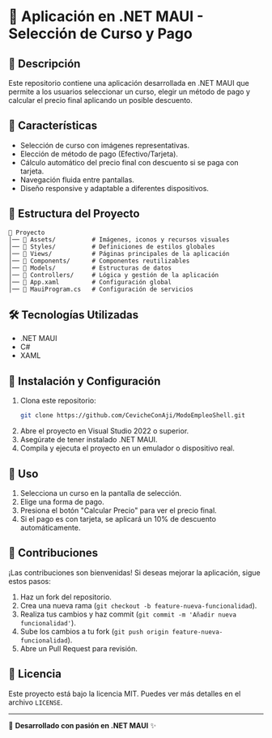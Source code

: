 # 📌 Aplicación en .NET MAUI - Selección de Curso y Pago

## 📖 Descripción
Este repositorio contiene una aplicación desarrollada en .NET MAUI que permite a los usuarios seleccionar un curso, elegir un método de pago y calcular el precio final aplicando un posible descuento.

## 🚀 Características
- Selección de curso con imágenes representativas.
- Elección de método de pago (Efectivo/Tarjeta).
- Cálculo automático del precio final con descuento si se paga con tarjeta.
- Navegación fluida entre pantallas.
- Diseño responsive y adaptable a diferentes dispositivos.

## 📂 Estructura del Proyecto
```
📁 Proyecto
│── 📁 Assets/          # Imágenes, iconos y recursos visuales
│── 📁 Styles/          # Definiciones de estilos globales
│── 📁 Views/           # Páginas principales de la aplicación
│── 📁 Components/      # Componentes reutilizables
│── 📁 Models/          # Estructuras de datos
│── 📁 Controllers/     # Lógica y gestión de la aplicación
│── 📄 App.xaml         # Configuración global
│── 📄 MauiProgram.cs   # Configuración de servicios
```

## 🛠️ Tecnologías Utilizadas
- .NET MAUI
- C#
- XAML

## 📜 Instalación y Configuración
1. Clona este repositorio:
   ```sh
   git clone https://github.com/CevicheConAji/ModoEmpleoShell.git
   ```
2. Abre el proyecto en Visual Studio 2022 o superior.
3. Asegúrate de tener instalado .NET MAUI.
4. Compila y ejecuta el proyecto en un emulador o dispositivo real.

## 📌 Uso
1. Selecciona un curso en la pantalla de selección.
2. Elige una forma de pago.
3. Presiona el botón "Calcular Precio" para ver el precio final.
4. Si el pago es con tarjeta, se aplicará un 10% de descuento automáticamente.

## 🤝 Contribuciones
¡Las contribuciones son bienvenidas! Si deseas mejorar la aplicación, sigue estos pasos:
1. Haz un fork del repositorio.
2. Crea una nueva rama (`git checkout -b feature-nueva-funcionalidad`).
3. Realiza tus cambios y haz commit (`git commit -m 'Añadir nueva funcionalidad'`).
4. Sube los cambios a tu fork (`git push origin feature-nueva-funcionalidad`).
5. Abre un Pull Request para revisión.

## 📜 Licencia
Este proyecto está bajo la licencia MIT. Puedes ver más detalles en el archivo `LICENSE`.

---
🚀 **Desarrollado con pasión en .NET MAUI** ✨

